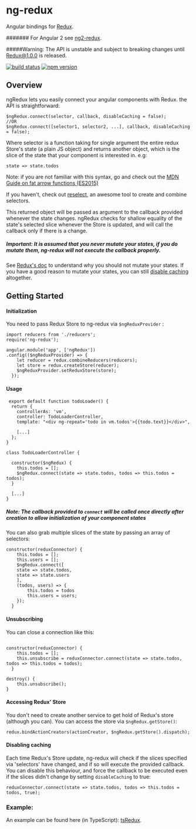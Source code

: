 # ng-redux
Angular bindings for [Redux](https://github.com/gaearon/redux).

####### For Angular 2 see [ng2-redux](https://github.com/wbuchwalter/ng2-redux).

#####Warning: The API is unstable and subject to breaking changes until Redux@1.0.0 is released.

[![build status](https://img.shields.io/travis/wbuchwalter/ng-redux/master.svg?style=flat-square)](https://travis-ci.org/wbuchwalter/ng-redux)
[![npm version](https://img.shields.io/npm/v/ng-redux.svg?style=flat-square)](https://www.npmjs.com/package/ng-redux)

## Overview

ngRedux lets you easily connect your angular components with Redux.
the API is straightforward: 

```JS
$ngRedux.connect(selector, callback, disableCaching = false);
//OR
$ngRedux.connect([selector1, selector2, ...], callback, disableCaching = false);
```

Where selector is a function taking for single argument the entire redux Store's state (a plain JS object) and returns another object, which is the slice of the state that your component is interested in.
e.g:
```JS
state => state.todos
```
Note: if you are not familiar with this syntax, go and check out the [MDN Guide on fat arrow  functions (ES2015)](https://developer.mozilla.org/en-US/docs/Web/JavaScript/Reference/Functions/Arrow_functions)

If you haven't, check out [reselect](https://github.com/faassen/reselect), an awesome tool to create and combine selectors.


This returned object will be passed as argument to the callback provided whenever the state changes.
ngRedux checks for shallow equality of the state's selected slice whenever the Store is updated, and will call the callback only if there is a change.
##### Important: It is assumed that you never mutate your states, if you do mutate them, ng-redux will not execute the callback properly.
See [Redux's doc](http://gaearon.github.io/redux/docs/basics/Reducers.html) to understand why you should not mutate your states.
If you have a good reason to mutate your states, you can still [disable caching](#Disable-caching) altogether.


## Getting Started

#### Initialization
You need to pass Redux Store to ng-redux via ```$ngReduxProvider``` :

```JS
import reducers from './reducers';
require('ng-redux');

angular.module('app', ['ngRedux'])
.config(($ngReduxProvider) => {
    let reducer = redux.combineReducers(reducers);
    let store = redux.createStore(reducer);
    $ngReduxProvider.setReduxStore(store);
  });
```

#### Usage
```JS
 export default function todoLoader() {
  return {
    controllerAs: 'vm',
    controller: TodoLoaderController,
    template: "<div ng-repeat='todo in vm.todos'>{{todo.text}}</div>",

    [...]
  };
}

class TodoLoaderController {

  constructor($ngRedux) {
    this.todos = [];
    $ngRedux.connect(state => state.todos, todos => this.todos = todos);
  }

  [...]
}
```

##### Note: The callback provided to ```connect``` will be called once directly after creation to allow initialization of your component states



You can also grab multiple slices of the state by passing an array of selectors:

```JS
constructor(reduxConnector) {
    this.todos = [];
    this.users = [];
    $ngRedux.connect([
    state => state.todos,
    state => state.users
    ],
    (todos, users) => { 
        this.todos = todos
        this.users = users;
    });
  }
```


#### Unsubscribing

You can close a connection like this:

```JS

constructor(reduxConnector) {
    this.todos = [];
    this.unsubscribe = reduxConnector.connect(state => state.todos, todos => this.todos = todos);
  }

destroy() {
    this.unsubscribe();
}

```


#### Accessing Redux' Store
You don't need to create another service to get hold of Redux's store (although you can).
You can access the store via ```$ngRedux.getStore()```:

```JS
redux.bindActionCreators(actionCreator, $ngRedux.getStore().dispatch);
```

#### Disabling caching
Each time Redux's Store update, ng-redux will check if the slices specified via 'selectors' have changed, and if so will execute the provided callback.
You can disable this behaviour, and force the callback to be executed even if the slices didn't change by setting ```disableCaching``` to true:

```JS
reduxConnector.connect(state => state.todos, todos => this.todos = todos, true);
```


### Example:
An example can be found here (in TypeScript): [tsRedux](https://github.com/wbuchwalter/tsRedux/blob/master/src/components/regionLister.ts).
